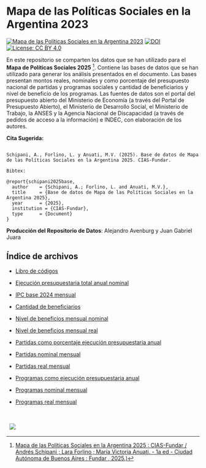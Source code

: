 # Mapa de las Políticas Sociales en la Argentina 2023

[![Mapa de las Políticas Sociales en la Argentina 2023](https://fund.ar/wp-content/uploads/2021/12/MapaPoliticasSociales.jpg)](https://fund.ar/publicacion/mapa-de-las-politicas-sociales-2025-continuidades-y-rupturas-durante-la-presidencia-de-javier-milei/)
[![DOI](https://zenodo.org/badge/DOI/10.5281/zenodo.11206168.svg)](https://doi.org/10.5281/zenodo.11206168) 
[![License: CC BY 4.0](https://img.shields.io/badge/License-CC%20BY%20NC%20SA%204.0-lightgrey.svg)](https://creativecommons.org/licenses/by/4.0/)

En este repositorio se comparten los datos que se han utilizado para el **Mapa de Políticas Sociales 2025** [^1]. Contiene las bases de datos que se han utilizado para generar los análisis presentados en el documento. Las bases presentan montos reales, nominales y como porcentaje del presupuesto nacional de partidas y programas sociales y cantidad de beneficiarios y nivel de beneficio de los programas. Las fuentes de datos son el portal del presupuesto abierto del Ministerio de Economía (a través del Portal de Presupuesto Abierto), el Ministerio de Desarrollo Social, el Ministerio de Trabajo, la ANSES y la Agencia Nacional de Discapacidad (a través de pedidos de acceso a la información) e INDEC, con elaboración de los autores.


**Cita Sugerida:**
```

Schipani, A., Forlino, L. y Anuati, M.V. (2025). Base de datos de Mapa de las Políticas Sociales en la Argentina 2025. CIAS-Fundar.

Bibtex:

@report{schipani2025base,
  author    = {Schipani, A.; Forlino, L. and Anuati, M.V.},
  title     = {Base de datos de Mapa de las Políticas Sociales en la Argentina 2025},
  year      = {2025},
  institution = {CIAS-Fundar},
  type      = {Document}
}

```

**Producción del Repositorio de Datos**: Alejandro Avenburg y Juan Gabriel Juara 


## Índice de archivos

- [Libro de códigos](https://github.com/datos-Fundar/mapa_politicas_sociales/blob/main/libro_de_codigos.pdf)

- [Ejecución presupuestaria total anual nominal](https://github.com/datos-Fundar/mapa_politicas_sociales/blob/main/ejecucion_presupuestaria_total_anual_nominal.csv)
- [IPC base 2024 mensual](https://github.com/datos-Fundar/mapa_politicas_sociales/blob/main/ipc_mensual.csv)
- [Cantidad de beneficiarios](https://github.com/datos-Fundar/mapa_politicas_sociales/blob/main/cantidad_de_beneficiarios.csv)
- [Nivel de beneficios mensual nominal](https://github.com/datos-Fundar/mapa_politicas_sociales/blob/main/nivel_beneficio_nominal_mensual.csv)
- [Nivel de beneficios mensual real](https://github.com/datos-Fundar/mapa_politicas_sociales/blob/main/nivel_beneficio_real_mensual.csv)
- [Partidas como porcentaje ejecución presupuestaria anual](https://github.com/datos-Fundar/mapa_politicas_sociales/blob/main/partidas_como_porcentaje_ejecucion_presupuestaria_anual.csv)
- [Partidas nominal mensual](https://github.com/datos-Fundar/mapa_politicas_sociales/blob/main/partidas_nominal_mensual.csv)
- [Partidas real mensual](https://github.com/datos-Fundar/mapa_politicas_sociales/blob/main/partidas_real_mensual.csv)
- [Programas como ejecución presupuestaria anual ](https://github.com/datos-Fundar/mapa_politicas_sociales/blob/main/programas_como_porcentaje_ejecucion_presupuestaria_anual.csv)
- [Programas nominal mensual](https://github.com/datos-Fundar/mapa_politicas_sociales/blob/main/programas_nominal_mensual.csv)
- [Programas real mensual](https://github.com/datos-Fundar/mapa_politicas_sociales/blob/main/programas_real_mensual.csv)



[^1]: [Mapa de las Políticas Sociales en la Argentina 2025 : CIAS-Fundar / Andrés Schipani ; Lara Forlino ; María Victoria Anuati. - 1a ed - Ciudad Autónoma de Buenos Aires : Fundar , 2025.)](https://fund.ar/publicacion/mapa-de-las-politicas-sociales-2025-continuidades-y-rupturas-durante-la-presidencia-de-javier-milei/)




<div>&nbsp;</div>
<div>&nbsp;</div>
<div>
  &nbsp;
  <a href="https://fund.ar">
  <picture>
    <source media="(prefers-color-scheme: dark)" srcset="https://github.com/datos-Fundar/fundartools/assets/86327859/6ef27bf9-141f-4537-9d78-e16b80196959">
    <source media="(prefers-color-scheme: light)" srcset="https://github.com/datos-Fundar/fundartools/assets/86327859/aa8e7c72-4fad-403a-a8b9-739724b4c533">
    <img src="fund.ar"></img>
  </picture>
</a>

</div>
